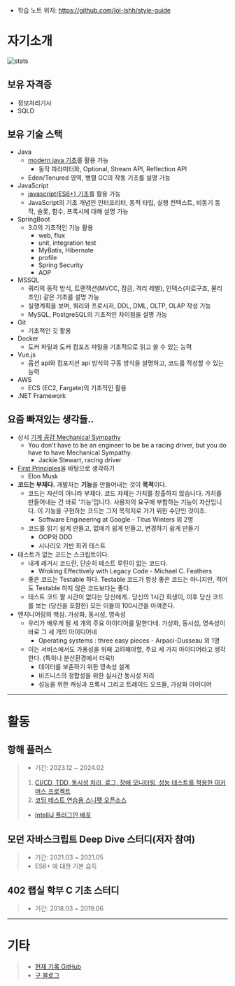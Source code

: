 - 학습 노트 위치: <https://github.com/Iol-lshh/style-guide>

# 자기소개
![stats](https://github-readme-stats.vercel.app/api?username=iol-lshh&count_private=true&show_icons=true&theme=buefy)

## 보유 자격증
- 정보처리기사
- SQLD

## 보유 기술 스택
- Java
	- [modern java 기초](https://github.com/Iol-lshh/style-guide/blob/main/IT/java/doc_Java_Style.md)를 활용 가능
		- 동작 파라미터화, Optional, Stream API, Reflection API
	- Eden/Tenured 영역, 병렬 GC의 작동 기초를 설명 가능
- JavaScript
	- [javascript(ES6+) 기초](https://github.com/Iol-lshh/style-guide/blob/main/IT/javascript/doc_Js_Style.md)를 활용 가능
	- JavaScript의 기초 개념인 인터프리터, 동적 타입, 실행 컨텍스트, 비동기 동작, 슬롯, 함수, 프록시에 대해 설명 가능
- SpringBoot
	- 3.0의 기초적인 기능 활용
		- web, flux
		- unit, integration test
		- MyBatis, Hibernate
		- profile
		- Spring Security
  		- AOP
- MSSQL
	- 쿼리의 동작 방식, 트랜잭션(MVCC, 잠금, 격리 레벨), 인덱스(자료구조, 물리조인) 같은 기초를 설명 가능
	- 실행계획을 보며, 쿼리와 프로시저, DDL, DML, OLTP, OLAP 작성 가능
 	- MySQL, PostgreSQL의 기초적인 차이점을 설명 가능
- Git
	- 기초적인 깃 활용	
- Docker
	- 도커 파일과 도커 컴포즈 파일을 기초적으로 읽고 쓸 수 있는 능력
- Vue.js
	- 옵션 api와 컴포지션 api 방식의 구동 방식을 설명하고, 코드를 작성할 수 있는 능력
- AWS
	- ECS (EC2, Fargate)의 기초적인 활용
- .NET Framework

## 요즘 빠져있는 생각들..
- 상시 [기계 공감 Mechanical Sympathy](https://wa.aws.amazon.com/wellarchitected/2020-07-02T19-33-23/wat.concept.mechanical-sympathy.en.html) 
	- You don't have to be an engineer to be be a racing driver, but you do have to have Mechanical Sympathy. 
		- Jackie Stewart, racing driver
- [First Principles](https://jamesclear.com/first-principles)을 바탕으로 생각하기
	- Elon Musk
- **코드는 부채다.** 개발자는 **기능**을 만들어내는 것이 **목적**이다.
	- 코드는 자산이 아니라 부채다. 코드 자체는 가치를 창출하지 않습니다. 가치를 만들어내는 건 바로 '기능'입니다. 
사용자의 요구에 부합하는 기능이 자산입니다. 이 기능을 구현하는 코드는 그저 목적지로 가기 위한 수단인 것이죠.
		- Software Engineering at Google - Titus Winters 외 2명
  	- 코드를 읽기 쉽게 만들고, 없애기 쉽게 만들고, 변경하기 쉽게 만들기
  		- OOP와 DDD
  	 	- 시나리오 기반 회귀 테스트
- 테스트가 없는 코드는 스크립트이다.
	- 내게 레거시 코드란, 단순히 테스트 루틴이 없는 코드다.
 		- Wroking Effectively with Legacy Code - Michael C. Feathers
   	- 좋은 코드는 Testable 하다. Testable 코드가 항상 좋은 코드는 아니지만, 적어도 Testable 하지 않은 코드보다는 좋다.
   	- 테스트 코드 짤 시간이 없다는 당신에게.. 당신의 1시간 희생이, 이후 당신 코드를 보는 (당신을 포함한) 모든 이들의 100시간을 아껴준다.
- 엔지니어링의 핵심. 가상화, 동시성, 영속성
	- 우리가 배우게 될 세 개의 주요 아이디어를 말한다네. 가상화, 동시성, 영속성이 바로 그 세 개의 아이디어네
 		- Operating systems : three easy pieces - Arpaci-Dusseau 외 1명
   	- 이는 서비스에서도 가용성을 위해 고려해야할, 주요 세 가지 아이디어라고 생각한다. (특히나 분산환경에서 더욱!)
   		- 데이터를 보존하기 위한 영속성 설계
   	 	- 비즈니스의 정합성을 위한 실시간 동시성 처리
   	  	- 성능을 위한 캐싱과 프록시 그리고 트레이드 오프들, 가상화 아이디어
---
# 활동

## 항해 플러스 
> - 기간: 2023.12 ~ 2024.02
> 1. [CI/CD, TDD, 동시성 처리, 로그, 장애 모니터링, 성능 테스트를 적용한 이커머스 프로젝트](https://github.com/Iol-lshh/hhp)
> 2. [코딩 테스트 연습용 스니펫 오픈소스](https://github.com/StandardSolvers/ps-code-snippets)
>	- [IntelliJ 플러그인 배포](https://plugins.jetbrains.com/plugin/23770-ps-code-snippets)

## 모던 자바스크립트 Deep Dive 스터디(저자 참여)
> - 기간: 2021.03 ~ 2021.05
> - ES6+ 에 대한 기본 습득

## 402 랩실 학부 C 기초 스터디
> - 기간: 2018.03 ~ 2019.06
   
---

# 기타
> - [현재 기록 GitHub](https://github.com/Iol-lshh/style-guide)
> - [구 블로그](https://blog.naver.com/markhong93)   
